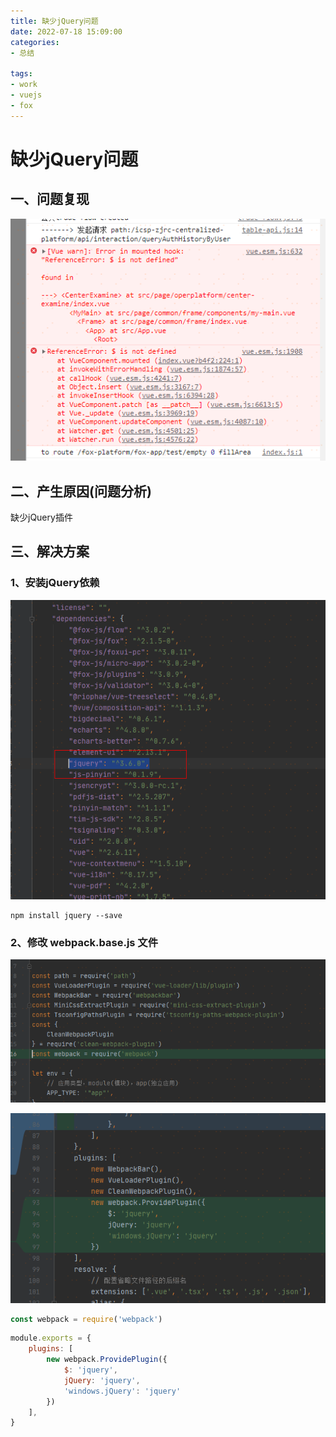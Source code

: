 ```yaml
---
title: 缺少jQuery问题
date: 2022-07-18 15:09:00
categories:
- 总结

tags:
- work
- vuejs
- fox
---
```


# 缺少jQuery问题

## 一、问题复现

![jQuery问题01.png](images\jQuery问题01.png)

## 二、产生原因(问题分析)

缺少jQuery插件

## 三、解决方案

### 1、安装jQuery依赖

![jQuery问题04.png](images\jQuery问题04.png)

```shell
npm install jquery --save
```

### 2、修改 webpack.base.js 文件

![jQuery问题02.png](images\jQuery问题02.png)

![jQuery问题03.png](images\jQuery问题03.png)

```javascript
const webpack = require('webpack')
```

```javascript
module.exports = {
    plugins: [
        new webpack.ProvidePlugin({
            $: 'jquery',
            jQuery: 'jquery',
            'windows.jQuery': 'jquery'
        })
    ],
}
```

